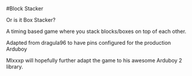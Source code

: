 #Block Stacker

Or is it Box Stacker?

A timing based game where you stack blocks/boxes on top of each other.

Adapted from dragula96 to have pins configured for the production Arduboy

Mlxxxp will hopefully further adapt the game to his awesome Arduboy 2 library.
